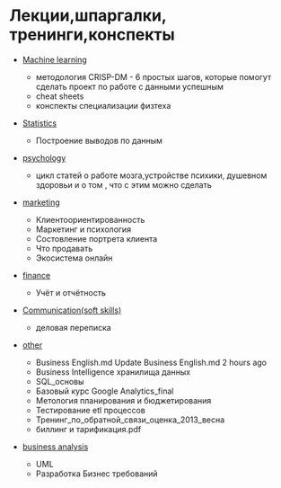 # Лекции,шпаргалки, тренинги,конспекты

* [Machine learning](machine%20learning/README.md)
  * методология CRISP-DM - 6 простых шагов, которые помогут сделать проект по работе с данными успешным
  * cheat sheets
  * конспекты специализации физтеха
 * [Statistics](statistics/README.md)
   * Построение выводов по данным
* [psychology](psychology/README.md)
  * цикл статей о работе мозга,устройстве психики, душевном здоровьи и о том , что с этим можно сделать
* [marketing](marketing)
  * Клиентоориентированность
  * Маркетинг и психология	
  * Состовление портрета клиента
  * Что продавать
  * Экосистема онлайн

* [finance](finance/README.md)
  * Учёт и отчётность
* [Communication(soft skills)](Communications(solf%20skills)/README.md)  
  * деловая переписка
 * [other](/other)
   * Business English.md	Update Business English.md	2 hours ago
   * Business Intelligence хранилища данных
   * SQL_основы
   * Базовый курс Google Analytics_final
   * Метология планирования и бюджетирования
   * Тестирование etl процессов
   * Тренинг_по_обратной_связи_оценка_2013_весна
   * биллинг и тарификация.pdf
 * [business analysis](business%20analysis)  
   * UML
   * Разработка Бизнес требований
